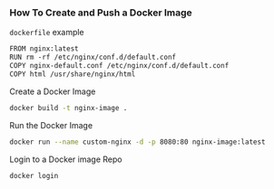### How To Create and Push a Docker Image

`dockerfile` example

```txt
FROM nginx:latest
RUN rm -rf /etc/nginx/conf.d/default.conf
COPY nginx-default.conf /etc/nginx/conf.d/default.conf
COPY html /usr/share/nginx/html
```

Create a Docker Image 

```bash
docker build -t nginx-image .
```

Run the Docker Image 

```bash
docker run --name custom-nginx -d -p 8080:80 nginx-image:latest
```

Login to a Docker image Repo

```bash
docker login
```
